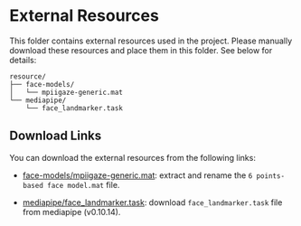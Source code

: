 # External Resources

This folder contains external resources used in the project. Please manually download these resources and place them in this folder. See below for details:

```text
resource/
├── face-models/
│   └── mpiigaze-generic.mat
└── mediapipe/
    └── face_landmarker.task
```

## Download Links

You can download the external resources from the following links:

- [face-models/mpiigaze-generic.mat](http://datasets.d2.mpi-inf.mpg.de/MPIIGaze/MPIIGaze.tar.gz): extract and rename the `6 points-based face model.mat` file.

- [mediapipe/face_landmarker.task](https://storage.googleapis.com/mediapipe-models/face_landmarker/face_landmarker/float16/latest/face_landmarker.task): download `face_landmarker.task` file from mediapipe (v0.10.14).
